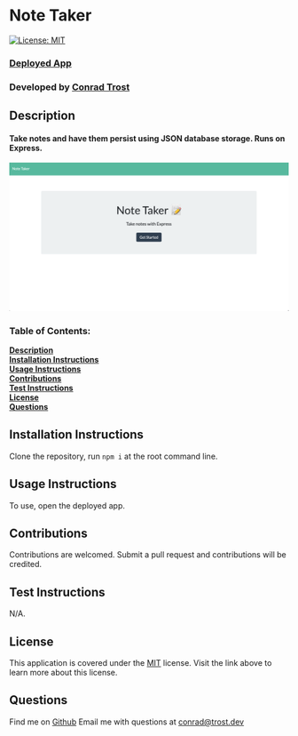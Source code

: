 
  # Note Taker
  [![License: MIT](https://img.shields.io/badge/License-MIT-yellow.svg)](https://opensource.org/licenses/MIT)

  ### [**Deployed App**](https://evening-refuge-78524.herokuapp.com/)

  ### Developed by [**Conrad Trost**](https://github.com/retro1967)

  ## Description
  #### Take notes and have them persist using JSON database storage. Runs on Express.

  <p align="center">
  <img src="./note_taker.png" width="900" title="Screenshot of Note Taker">
  </p>

  ### Table of Contents:

  **[Description](#description)**<br>
  **[Installation Instructions](#installation-instructions)**<br>
  **[Usage Instructions](#usage-instructions)**<br>
  **[Contributions](#contributions)**<br>
  **[Test Instructions](#test-instructions)**<br>
  **[License](#license)**<br>
  **[Questions](#questions)**<br>

  ## Installation Instructions
  Clone the repository, run `npm i` at the root command line.

  ## Usage Instructions 
  To use, open the deployed app.

  ## Contributions
  Contributions are welcomed. Submit a pull request and contributions will be credited.

  ## Test Instructions
  N/A.

  ## License
  This application is covered under the [MIT](https://opensource.org/licenses/MIT) license.
  Visit the link above to learn more about this license.

  ## Questions

  Find me on [Github](https://github.com/retro1967)
  Email me with questions at conrad@trost.dev
